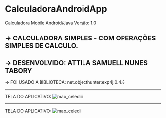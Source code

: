 # CalculadoraAndroidApp
Calculadora Mobile Android/Java
Versão: 1.0

-> CALCULADORA SIMPLES - COM OPERAÇÕES SIMPLES DE CALCULO.
-----------------------------------------------------------------------------------------------------------------------------------------------------------------------------------------------
-> DESENVOLVIDO: ATTILA SAMUELL NUNES TABORY
-----------------------------------------------------------------------------------------------------------------------------------------------------------------------------------------------
-> FOI USADO A BIBLIOTECA: net.objecthunter:exp4j:0.4.8

-------------------------------------------------------------------------------------------------------------------------------------------------------------------------
TELA DO APLICATIVO:
![mao_celediiii](https://user-images.githubusercontent.com/76443540/122677709-dce3be80-d1b9-11eb-8908-9c4e12ed5678.png)




-------------------------------------------------------------------------------------------------------------------------------------------------------------------------
TELA DO APLICATIVO: ![mao_celedi](https://user-images.githubusercontent.com/76443540/122677665-aad25c80-d1b9-11eb-9e69-51c13b131aee.png)





